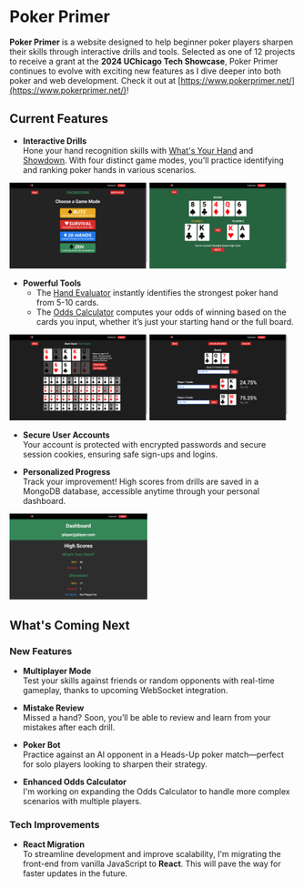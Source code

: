 # Poker Primer

**Poker Primer** is a website designed to help beginner poker players sharpen their skills through interactive drills and tools. Selected as one of 12 projects to receive a grant at the **2024 UChicago Tech Showcase**, Poker Primer continues to evolve with exciting new features as I dive deeper into both poker and web development. Check it out at [https://www.pokerprimer.net/](https://www.pokerprimer.net/)!

## Current Features
- **Interactive Drills**  
  Hone your hand recognition skills with [What's Your Hand](https://www.pokerprimer.net/whats-your-hand) and [Showdown](https://www.pokerprimer.net/showdown). With four distinct game modes, you'll practice identifying and ranking poker hands in various scenarios.
<p>
<img src="/site_images/game_modes.png" width=48%>
<img src="/site_images/showdown.png" width=48%>
</p>
    
  
- **Powerful Tools**  
  - The [Hand Evaluator](https://www.pokerprimer.net/hand-evaluator) instantly identifies the strongest poker hand from 5-10 cards.
  - The [Odds Calculator](https://www.pokerprimer.net/odds-calculator) computes your odds of winning based on the cards you input, whether it’s just your starting hand or the full board.
<p>
  <img src="/site_images/hand_evaluator.png" width=48%>
  <img src="/site_images/odds_calculator.png" width=48%>
</p>  

- **Secure User Accounts**  
  Your account is protected with encrypted passwords and secure session cookies, ensuring safe sign-ups and logins.

- **Personalized Progress**  
  Track your improvement! High scores from drills are saved in a MongoDB database, accessible anytime through your personal dashboard.
<p>
    <img src="/site_images/dashboard.png" width=48%>
  </p>


## What's Coming Next

### New Features
- **Multiplayer Mode**  
  Test your skills against friends or random opponents with real-time gameplay, thanks to upcoming WebSocket integration.
  
- **Mistake Review**  
  Missed a hand? Soon, you’ll be able to review and learn from your mistakes after each drill.

- **Poker Bot**  
  Practice against an AI opponent in a Heads-Up poker match&mdash;perfect for solo players looking to sharpen their strategy.

- **Enhanced Odds Calculator**  
  I'm working on expanding the Odds Calculator to handle more complex scenarios with multiple players.

### Tech Improvements
- **React Migration**  
  To streamline development and improve scalability, I'm migrating the front-end from vanilla JavaScript to **React**. This will pave the way for faster updates in the future.
